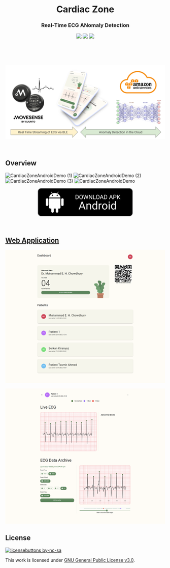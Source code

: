 <h1 align="center">Cardiac Zone</h1>
<h3 align="center">Real-Time ECG ANomaly Detection</h3>

<p align="center">
  <img src="https://img.shields.io/badge/Android_Studio-3DDC84?style=for-the-badge&logo=android-studio&logoColor=white"/> <img src="https://img.shields.io/badge/Kotlin-0095D5?&style=for-the-badge&logo=kotlin&logoColor=white"/> <img src="https://img.shields.io/badge/Amazon_AWS-232F3E?style=for-the-badge&logo=amazon-aws&logoColor=white"/>
</p>

<br>
<br>
<br>

<p align="center">
  <img src="diagram.svg"/>
</p>

<br>

## Overview

![CardiacZoneAndroidDemo (1)](https://user-images.githubusercontent.com/38709932/234545690-1b6306b9-a15a-4807-9253-398121d1b81e.svg)
![CardiacZoneAndroidDemo (2)](https://user-images.githubusercontent.com/38709932/234545680-79ad3e98-f83c-4de8-80b4-62dfa82614bb.svg)
![CardiacZoneAndroidDemo (3)](https://user-images.githubusercontent.com/38709932/234545664-e39d7db1-4773-4c79-aee2-88819e54cd14.svg)
![CardiacZoneAndroidDemo](https://user-images.githubusercontent.com/38709932/234545697-23c06af4-cc4d-45ea-bccb-a3f53e4ba556.svg)

<p align="center">
  <a href="https://github.com/atick-faisal/Cardiac-Zone-Android/releases/download/v3.1.3/cardiac_zone_release_v3.1.3_29.12.2022.08.33.PM.apk">
    <img src="download_apk.png" width="300"/>
  </a>
</p>

<br>

## [Web Application](https://czone.netlify.app/)

<p align="center">
  <img src="czone_web_2.png"/>
</p>
<p align="center">
  <img src="czone_web_3.png"/>
</p>

## License
[![licensebuttons by-nc-sa](https://licensebuttons.net/l/by-nc-sa/3.0/88x31.png)](https://creativecommons.org/licenses/by-nc-sa/4.0)

This work is licensed under [GNU General Public License v3.0](https://github.com/atick-faisal/Cardiac-Zone-Android/blob/main/LICENSE).
